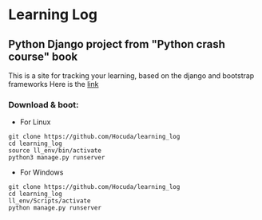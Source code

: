 # Learning Log

## Python Django project from "Python crash course" book


This is a site for tracking your learning, based on the django and bootstrap frameworks
Here is the [link](https://learning--logs-5b2cf3590fcc.herokuapp.com/)


### Download & boot:

+ For Linux
```
git clone https://github.com/Hocuda/learning_log
cd learning_log
source ll_env/bin/activate
python3 manage.py runserver
```

+ For Windows
```
git clone https://github.com/Hocuda/learning_log
cd learning_log
ll_env/Scripts/activate
python manage.py runserver
```
